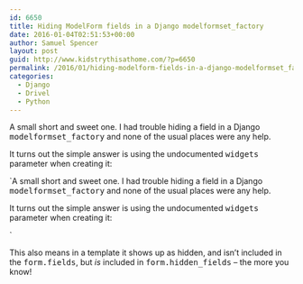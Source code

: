 ```yaml
---
id: 6650
title: Hiding ModelForm fields in a Django modelformset_factory
date: 2016-01-04T02:51:53+00:00
author: Samuel Spencer
layout: post
guid: http://www.kidstrythisathome.com/?p=6650
permalink: /2016/01/hiding-modelform-fields-in-a-django-modelformset_factory/
categories:
  - Django
  - Drivel
  - Python
---
```

A small short and sweet one. I had trouble hiding a field in a Django <tt>modelformset_factory</tt> and none of the usual places were any help.

It turns out the simple answer is using the undocumented <tt>widgets</tt> parameter when creating it:
  
`A small short and sweet one. I had trouble hiding a field in a Django <tt>modelformset_factory</tt> and none of the usual places were any help.

It turns out the simple answer is using the undocumented <tt>widgets</tt> parameter when creating it:
  
` 

This also means in a template it shows up as hidden, and isn&#8217;t included in the <tt>form.fields</tt>, but _is_ included in <tt>form.hidden_fields</tt> &#8211; the more you know!